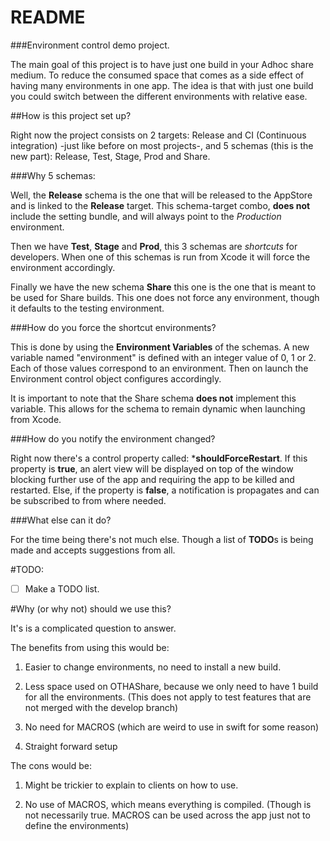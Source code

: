 # README #

###Environment control demo project.

The main goal of this project is to have just one build in your Adhoc share medium. To reduce the consumed space that comes as a side effect of having many environments in one app.
The idea is that with just one build you could switch between the different environments with relative ease.

##How is this project set up?

Right now the project consists on 2 targets: Release and CI (Continuous integration) -just like before on most projects-, and 5 schemas (this is the new part): Release, Test, Stage, Prod and Share.

###Why 5 schemas:

Well, the **Release** schema is the one that will be released to the AppStore and is linked to the **Release** target. This schema-target combo, **does not** include the setting bundle, and will always point to the *Production* environment.

Then we have **Test**, **Stage** and **Prod**, this 3 schemas are _shortcuts_ for developers. When one of this schemas is run from Xcode it will force the environment accordingly.

Finally we have the new schema **Share** this one is the one that is meant to be used for Share builds. This one does not force any environment, though it defaults to the testing environment.

###How do you force the shortcut environments?

This is done by using the **Environment Variables** of the schemas.
A new variable named "environment" is defined with an integer value of 0, 1 or 2. Each of those values correspond to an environment. Then on launch the Environment control object configures accordingly.

It is important to note that the Share schema **does not** implement this variable. This allows for the schema to remain dynamic when launching from Xcode.

###How do you notify the environment changed?

Right now there's a control property called: ***shouldForceRestart**. If this property is **true**, an alert view will be displayed on top of the window blocking further use of the app and requiring the app to be killed and restarted. Else, if the property is **false**, a notification is propagates and can be subscribed to from where needed.

###What else can it do?

For the time being there's not much else. Though a list of **TODO**s is being made and accepts suggestions from all.

#TODO:

- [ ] Make a TODO list.

#Why (or why not) should we use this?

It's is a complicated question to answer. 

The benefits from using this would be: 

1. Easier to change environments, no need to install a new build. 

1. Less space used on OTHAShare, because we only need to have 1 build for all the environments. (This does not apply to test features that are not merged with the develop branch)

1. No need for MACROS (which are weird to use in swift for some reason)

1. Straight forward setup

The cons would be:

1. Might be trickier to explain to clients on how to use.

1. No use of MACROS, which means everything is compiled. (Though is not necessarily true. MACROS can be used across the app just not to define the environments)
